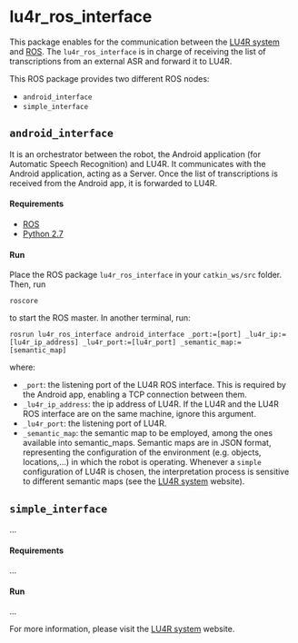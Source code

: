 lu4r\_ros\_interface
==============

This package enables for the communication between the [LU4R system][lu4r] and [ROS][ros]. The `lu4r_ros_interface` is in charge of receiving the list of transcriptions from an external ASR and forward it to LU4R.

This ROS package provides two different ROS nodes:

* `android_interface`
* `simple_interface`


## `android_interface`

It is an orchestrator between the robot, the Android application (for Automatic Speech Recognition) and LU4R. It communicates with the Android application, acting as a Server. Once the list of transcriptions is received from the Android app, it is forwarded to LU4R.

#### Requirements

* [ROS][ros]
* [Python 2.7][python]

#### Run

Place the ROS package `lu4r_ros_interface` in your `catkin_ws/src` folder. Then, run

~~~
roscore
~~~

to start the ROS master. In another terminal, run:

~~~
rosrun lu4r_ros_interface android_interface _port:=[port] _lu4r_ip:=[lu4r_ip_address] _lu4r_port:=[lu4r_port] _semantic_map:=[semantic_map]
~~~

where:

* `_port`: the listening port of the LU4R ROS interface. This is required by the Android app, enabling a TCP connection between them.
* `_lu4r_ip_address`: the ip address of LU4R. If the LU4R and the LU4R ROS interface are on the same machine, ignore this argument.
* `_lu4r_port`: the listening port of LU4R.
* `_semantic_map`: the semantic map to be employed, among the ones available into semantic_maps. Semantic maps are in JSON format, representing the configuration of the environment (e.g. objects, locations,...) in which the robot is operating. Whenever a `simple` configuration of LU4R is chosen, the interpretation process is sensitive to different semantic maps (see the [LU4R system][lu4r] website).


## `simple_interface`
...

#### Requirements
...

#### Run
...


For more information, please visit the [LU4R system][lu4r] website.

[lu4r]: http://sag.art.uniroma2.it/sluchain.html
[python]: https://www.python.org/
[ros]: http://www.ros.org/